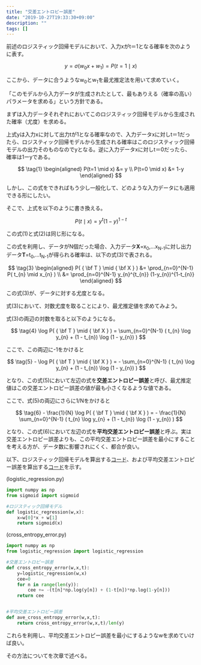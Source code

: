 ```yaml
---
title: "交差エントロピー誤差"
date: "2019-10-27T19:33:30+09:00"
description: ""
tags: []
---
```



前述のロジスティック回帰モデルにおいて、入力xがt＝1となる確率を次のように表す。

$$
y  =  \sigma ( w_{0} x + w_{1} )  =  P(t=1 \mid x)
$$

ここから、データに合うようなw<sub>0</sub>とw<sub>1</sub>を最尤推定法を用いて求めていく。

「このモデルから入力データが生成されたとして、最もありえる（確率の高い）パラメータを求める」という方針である。

まずは入力データそれぞれにおいてこのロジスティック回帰モデルから生成された確率（尤度）を求める。

上式yは入力xに対して出力tが1となる確率なので、入力データxに対しt＝1だったら、ロジスティック回帰モデルから生成される確率はこのロジスティック回帰モデルの出力そのものなのでyとなる。逆に入力データxに対しt＝0だったら、確率は1ーyである。

$$
\tag{1}
\begin{aligned}
    P(t=1 \mid x) &= y \\
    P(t=0 \mid x) &= 1-y
\end{aligned}
$$

しかし、この式をできればもう少し一般化して、どのような入力データにも適用できる形にしたい。

そこで、上式を以下のように書き換える。

$$
\tag{2}
P(t \mid x) = y^t (1-y)^{1-t}
$$

この式(1)と式(2)は同じ形になる。

この式を利用し、データがN個だった場合、入力データ<b>X</b>=x<sub>0</sub>,…x<sub>N-1</sub>に対し出力データ<b>T</b>=t<sub>0</sub>,…t<sub>N-1</sub>が得られる確率は、以下の式(3)で表される。

$$
\tag{3}
\begin{aligned}
    P( { \bf T } \mid { \bf X } ) 
        &= \prod_{n=0}^{N-1} P( t_{n} \mid x_{n} )  \\
        &= \prod_{n=0}^{N-1} y_{n}^{t_{n}} (1-y_{n})^{1-t_{n}}
\end{aligned}
$$

この式(3)が、データに対する尤度となる。

式(3)において、対数尤度を取ることにより、最尤推定値を求めてみよう。

式(3)の両辺の対数を取ると以下のようになる。

$$
\tag{4}
    \log P( { \bf T } \mid { \bf X } ) 
        = \sum_{n=0}^{N-1} ( t_{n} \log y_{n} + (1 - t_{n}) \log (1 - y_{n}) ) 
$$

ここで、この両辺に-1をかけると

$$
\tag{5}
    - \log P( { \bf T } \mid { \bf X } ) 
        = - \sum_{n=0}^{N-1} ( t_{n} \log y_{n} + (1 - t_{n}) \log (1 - y_{n}) ) 
$$

となり、この式(5)において左辺の式を**交差エントロピー誤差**と呼び、最尤推定値はこの交差エントロピー誤差の値が最も小さくなるような値である。

ここで、式(5)の両辺にさらに1/Nをかけると

$$
\tag{6}
    - \frac{1}{N} \log P( { \bf T } \mid { \bf X } ) 
        = - \frac{1}{N} \sum_{n=0}^{N-1} ( t_{n} \log y_{n} + (1 - t_{n}) \log (1 - y_{n}) ) 
$$

となり、この式(6)において左辺の式を**平均交差エントロピー誤差**と呼ぶ。実は交差エントロピー誤差よりも、この平均交差エントロピー誤差を最小にすることを考える方が、データ数に影響されにくく、都合が良い。

以下、ロジスティック回帰モデルを算出する[コード](https://github.com/WAT36/python/blob/master/machine_learning/classification/logistic_regression.py)、および平均交差エントロピー誤差を算出する[コード](https://github.com/WAT36/python/blob/master/machine_learning/classification/cross_entropy_error.py)を示す。


(logistic_regression.py)

```python
import numpy as np
from sigmoid import sigmoid

#ロジスティック回帰モデル
def logistic_regression(w,x):
    x=w[0]*x + w[1]
    return sigmoid(x)
```


(cross_entropy_error.py)

```python
import numpy as np
from logistic_regression import logistic_regression

#交差エントロピー誤差
def cross_entropy_error(w,x,t):
    y=logistic_regression(w,x)
    cee=0
    for n in range(len(y)):
        cee += -(t[n]*np.log(y[n]) + (1-t[n])*np.log(1-y[n]))
    return cee


#平均交差エントロピー誤差
def ave_cross_entropy_error(w,x,t):
    return cross_entropy_error(w,x,t)/len(y)
```

これらを利用し、平均交差エントロピー誤差を最小にするようなwを求めていけば良い。

その方法についてを次章で述べる。